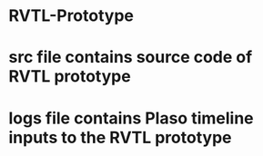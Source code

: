 # RVTL-Prototype
# **src** file contains source code of RVTL prototype
# **logs** file contains Plaso timeline inputs to the RVTL prototype

